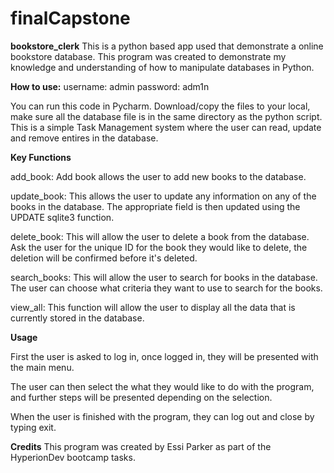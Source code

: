 # finalCapstone
**bookstore_clerk**
This is a python based app used that demonstrate a online bookstore database. This program was created to demonstrate my knowledge and understanding of how to manipulate databases in Python.

**How to use:**
username: admin 
password: adm1n

You can run this code in Pycharm. Download/copy the files to your local, make sure all the database file is in the same directory as the python script. This is a simple Task Management system where the user can read, update and remove entires in the database. 


**Key Functions**

add_book: 
Add book allows the user to add new books to the database.
  
update_book:
This allows the user to update any information on any of the books in the database.
The appropriate field is then updated using the UPDATE sqlite3 function.

delete_book:
This will allow the user to delete a book from the database.
Ask the user for the unique ID for the book they would like to delete, the deletion will be confirmed before it's deleted.

search_books:
This will allow the user to search for books in the database. The user can choose what criteria they want to use to search for the books.

view_all:
This function will allow the user to display all the data that is currently stored in the database.

**Usage**

First the user is asked to log in, once logged in, they will be presented with the main menu. 

The user can then select the what they would like to do with the program, and further steps will be presented depending on the selection. 

When the user is finished with the program, they can log out and close by typing exit. 


**Credits**
This program was created by Essi Parker as part of the HyperionDev bootcamp tasks.
